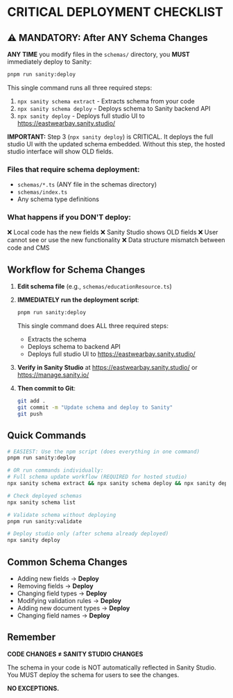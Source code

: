 # CRITICAL DEPLOYMENT CHECKLIST

## ⚠️ MANDATORY: After ANY Schema Changes

**ANY TIME** you modify files in the `schemas/` directory, you **MUST** immediately deploy to Sanity:

```bash
pnpm run sanity:deploy
```

This single command runs all three required steps:
1. `npx sanity schema extract` - Extracts schema from your code
2. `npx sanity schema deploy` - Deploys schema to Sanity backend API
3. `npx sanity deploy` - Deploys full studio UI to https://eastwearbay.sanity.studio/

**IMPORTANT:** Step 3 (`npx sanity deploy`) is CRITICAL. It deploys the full studio UI with the updated schema embedded. Without this step, the hosted studio interface will show OLD fields.

### Files that require schema deployment:
- `schemas/*.ts` (ANY file in the schemas directory)
- `schemas/index.ts`
- Any schema type definitions

### What happens if you DON'T deploy:
❌ Local code has the new fields
❌ Sanity Studio shows OLD fields
❌ User cannot see or use the new functionality
❌ Data structure mismatch between code and CMS

## Workflow for Schema Changes

1. **Edit schema file** (e.g., `schemas/educationResource.ts`)
2. **IMMEDIATELY run the deployment script**:
   ```bash
   pnpm run sanity:deploy
   ```
   This single command does ALL three required steps:
   - Extracts the schema
   - Deploys schema to backend API
   - Deploys full studio UI to https://eastwearbay.sanity.studio/

3. **Verify in Sanity Studio** at https://eastwearbay.sanity.studio/ or https://manage.sanity.io/
4. **Then commit to Git**:
   ```bash
   git add .
   git commit -m "Update schema and deploy to Sanity"
   git push
   ```

## Quick Commands

```bash
# EASIEST: Use the npm script (does everything in one command)
pnpm run sanity:deploy

# OR run commands individually:
# Full schema update workflow (REQUIRED for hosted studio)
npx sanity schema extract && npx sanity schema deploy && npx sanity deploy

# Check deployed schemas
npx sanity schema list

# Validate schema without deploying
pnpm run sanity:validate

# Deploy studio only (after schema already deployed)
npx sanity deploy
```

## Common Schema Changes

- Adding new fields → **Deploy**
- Removing fields → **Deploy**
- Changing field types → **Deploy**
- Modifying validation rules → **Deploy**
- Adding new document types → **Deploy**
- Changing field names → **Deploy**

## Remember

**CODE CHANGES ≠ SANITY STUDIO CHANGES**

The schema in your code is NOT automatically reflected in Sanity Studio.
You MUST deploy the schema for users to see the changes.

**NO EXCEPTIONS.**
